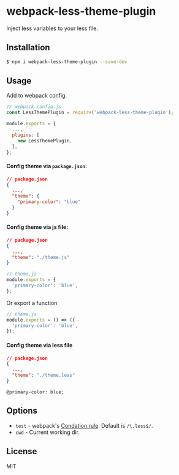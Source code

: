 # webpack-less-theme-plugin

Inject less variables to your less file.

## Installation

```bash
$ npm i webpack-less-theme-plugin --save-dev
```

## Usage

Add to webpack config.

```javascript
// webpack.config.js
const LessThemePlugin = require('webpack-less-theme-plugin');

module.exports = {
  ...,
  plugins: [
    new LessThemePlugin,
  ],
};
```

#### Config theme via `package.json`:

```json
// package.json
{
  ...,
  "theme": {
    "primary-color": "blue"
  }
}
```

#### Config theme via js file:

```json
// package.json
{
  ...,
  "theme": "./theme.js"
}
```

```javascript
// theme.js
module.exports = {
  'primary-color': 'blue',
};
```

Or export a function

```javascript
// theme.js
module.exports = () => ({
  'primary-color': 'blue',
});
```

#### Config theme via less file

```json
// package.json
{
  ...,
  "theme": "./theme.less"
}
```

```less
@primary-color: blue;
```

## Options

- `test` - webpack's [Condation.rule](https://webpack.js.org/configuration/module/#condition). Default is `/\.less$/`.
- `cwd`  - Current working dir.

## License

MIT
